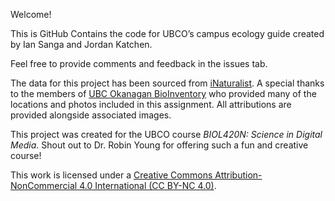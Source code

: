 Welcome! 

This is GitHub Contains the code for UBCO’s campus ecology guide created by Ian Sanga and Jordan Katchen.

Feel free to provide comments and feedback in the issues tab.

The data for this project has been sourced from [iNaturalist](https://www.inaturalist.org/). A special thanks to the members of [UBC Okanagan BioInventory](https://www.inaturalist.org/projects/ubc-okanagan-bioinventory) who provided many of the locations and photos included in this assignment. All attributions are provided alongside associated images.

This project was created for the UBCO course *BIOL420N: Science in Digital Media*. Shout out to Dr. Robin Young for offering such a fun and creative course!

This work is licensed under a [Creative Commons Attribution-NonCommercial 4.0 International (CC BY-NC 4.0)](https://creativecommons.org/licenses/by-nc/4.0/).
